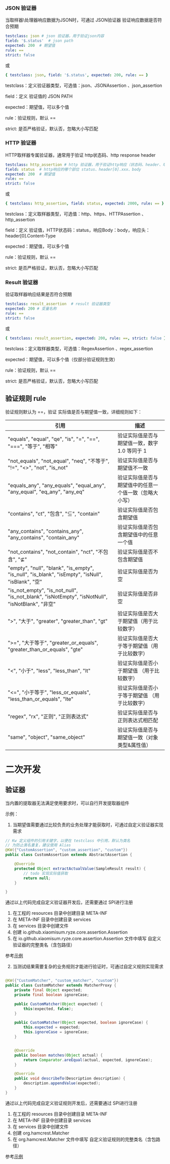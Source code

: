 ### JSON 验证器

当取样器\处理器响应数据为JSON时，可通过 JSON验证器 验证响应数据是否符合预期

```yaml
testclass: json # json 验证器，用于验证json内容
field: '$.status'  # json path
expected: 200  # 期望值
rule: ==
strict: false 
```

或

```yaml
{ testclass: json, field: '$.status', expected: 200, rule: == }
```

testclass：定义验证器类型，可选值：json、JSONAssertion 、json_assertion

field：定义 验证值的 JSON PATH

expected：期望值，可以多个值

rule：验证规则，默认 ==

strict: 是否严格验证，默认否，忽略大小写匹配

### HTTP 验证器

HTTP取样器专属验证器，通常用于验证 http状态码、http response header

```yaml
testclass: http_assertion # http 验证器，用于验证http响应（状态码、header、响应消息内容）
field: status  # http响应的哪个部位 status、header[0].xxx、body
expected: 200  # 期望值
rule: ==
strict: false 
```

或

```yaml
{ testclass: http_assertion, field: status, expected: 2000, rule: == }
```

testclass：定义取样器类型，可选值：http、https、HTTPAssertion 、http_assertion

field：定义 验证值，HTTP状态码：status，响应Body：body，响应头：header[0].Content-Type

expected：期望值，可以多个值

rule：验证规则，默认 ==

strict: 是否严格验证，默认否，忽略大小写匹配

### Result 验证器

验证取样器响应结果是否符合预期

```yaml
testclass: result_assertion  # result 验证器类型
expected: 200 # 变量名称
rule: ==
strict: false 
```

或

```yaml
{ testclass: result_assertion, expected: 200, rule: ==, strict: false }
```

testclass：定义取样器类型，可选值：RegexAssertion 、regex_assertion

expected：期望值，可以多个值（仅部分验证规则生效）

rule：验证规则，默认 ==

strict: 是否严格验证，默认否，忽略大小写匹配

## 验证规则 rule

验证规则默认为 ==，验证 实际值是否与期望值一致，详细规则如下：

| 引用                                                                                               | 描述                          |
|--------------------------------------------------------------------------------------------------|-----------------------------|
| "equals", "equal", "qe", "is", "=", "==", "===", "等于", "相等"                                      | 验证实际值是否与期望值一致，数字 1.0 等同于 1  |
| "not_equals", "not_equal", "neq", "不等于", "!=", "<>", "not", "is_not"                             | 验证实际值是否与期望值不一致              |
| "equals_any", "any_equals", "equal_any", "any_equal", "eq_any", "any_eq"                         | 验证实际值是否与期望值中的任意一个值一致（忽略大小写） |
| "contains", "ct", "包含", "⊆", "contain"                                                           | 验证实际值是否包含期望值                |
| "any_contains", "contains_any", "any_contains", "contain_any"                                    | 验证实际值是否包含期望值中的任意一个值         |
| "not_contains", "not_contain", "nct", "不包含", "⊈"                                                 | 验证实际值是否不包含期望值               |
| "empty", "null", "blank", "is_empty", "is_null", "is_blank", "isEmpty", "isNull", "isBlank", "空" | 验证实际值是否为空                   |
| "is_not_empty", "is_not_null", "is_not_blank", "isNotEmpty", "isNotNull", "isNotBlank", "非空"     | 验证实际值是否非空                   |
| ">", "大于", "greater", "greater_than", "gt"                                                       | 验证实际值是否大于期望值（用于比较数字）        |
| ">=", "大于等于", "greater_or_equals", "greater_than_or_equals", "gte"                               | 验证实际值是否大于等于期望值（用于比较数字）      |
| "<", "小于", "less", "less_than", "lt"                                                             | 验证实际值是否小于期望值  （用于比较数字）      |
| "<=", "小于等于", "less_or_equals", "less_than_or_equals", "lte"                                     | 验证实际值是否小于等于期望值  （用于比较数字）    |
| "regex", "rx", "正则", "正则表达式"                                                                     | 验证实际值是否与正则表达式相匹配            |
| "same", "object", "same_object"                                                                  | 验证实际值是否与期望值一致（对象类型&属性值）     |

# 二次开发

## 验证器

当内置的提取器无法满足使用要求时，可以自行开发提取器组件

示例：

1. 当期望值需要通过比较负责的业务处理才能获取时，可通过自定义验证器实现需求

```java
// Kw 定义组件的引用关键字，以便在 testclass 中引用，默认为类名
// 为防止类名重复，建议使用 Alias
@KW({"CustomAssertion", "custom_assertion", "custom"})
public class CustomAssertion extends AbstractAssertion {

    @Override
    protected Object extractActualValue(SampleResult result) {
        // todo 实现实际值获取
        return null;
    }

}
```

通过以上代码完成自定义验证器开发后，还需要通过 SPI进行注册

1. 在工程的 resources 目录中创建目录 META-INF
2. 在 META-INF 目录中创建目录 services
3. 在 services 目录中创建文件
4. 创建 io.github.xiaomisum.ryze.core.assertion.Assertion
5. 在 io.github.xiaomisum.ryze.core.assertion.Assertion 文件中填写 自定义验证器的完整类名（含包路径）

参考[示例](../../ryze/src/main/resources/META-INF/services/io.github.xiaomisum.ryze.core.assertion.Assertion)

2. 当测试结果需要复杂的业务规则才能进行验证时，可通过自定义规则实现需求

```java

@KW({"CustomMatcher", "custom_matcher", "custom"})
public class CustomMatcher extends MatcherProxy {
    private final Object expected;
    private final boolean ignoreCase;

    public CustomMatcher(Object expected) {
        this(expected, false);
    }

    public CustomMatcher(Object expected, boolean ignoreCase) {
        this.expected = expected;
        this.ignoreCase = ignoreCase;
    }


    @Override
    public boolean matches(Object actual) {
        return Comparator.areEqual(actual, expected, ignoreCase);
    }

    @Override
    public void describeTo(Description description) {
        description.appendValue(expected);
    }
}
```

<!-- todo 这里要说明怎么注册 -->
通过以上代码完成自定义验证规则开发后，还需要通过 SPI进行注册

1. 在工程的 resources 目录中创建目录 META-INF
2. 在 META-INF 目录中创建目录 services
3. 在 services 目录中创建文件
4. 创建 org.hamcrest.Matcher
5. 在 org.hamcrest.Matcher 文件中填写 自定义验证规则的完整类名（含包路径）

参考[示例](../../ryze/src/main/resources/META-INF/services/org.hamcrest.Matcher)

